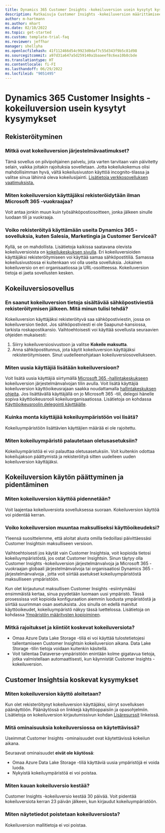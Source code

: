 ```yaml
---
title: Dynamics 365 Customer Insights -kokeiluversion usein kysytyt kysymykset
description: Ratkaisuja Customer Insights -kokeiluversion määrittämiseen ja hallintaan liittyviin yleisiin kysymyksiin. Tietoja ympäristö- ja sovelluskohtaisten ongelmien ratkaisemisesta.
author: m-hartmann
ms.author: mhart
ms.date: 02/10/2022
ms.topic: get-started
ms.custom: template-trial-faq
ms.reviewer: jeffhar
manager: shellyha
ms.openlocfilehash: 41f112466d54c9923d0daf7c55d343f9b5c81d98
ms.sourcegitcommit: a97d31a647a5d259140a1baaeef8c6ea10b8cbde
ms.translationtype: HT
ms.contentlocale: fi-FI
ms.lasthandoff: 06/29/2022
ms.locfileid: "9051495"
---
```

# <a name="dynamics-365-customer-insights-trial-faq"></a>Dynamics 365 Customer Insights -kokeiluversion usein kysytyt kysymykset

## <a name="sign-up"></a>Rekisteröityminen

### <a name="what-are-the-system-requirements-for-the-trial"></a>Mitkä ovat kokeiluversion järjestelmävaatimukset?

Tämä sovellus on pilvipohjainen palvelu, jota varten tarvitaan vain päivitetty selain, vaikka joitakin rajoituksia sovelletaan. Jotta kokeilukokemus olisi mahdollisimman hyvä, vältä kokeilusivuston käyttöä incognito-tilassa ja valitse sinua lähinnä oleva kokeilusijainti. [Lisätietoja verkkosovelluksen vaatimuksista.](/power-platform/admin/web-application-requirements)

### <a name="how-do-i-sign-up-for-the-trial-without-a-microsoft-365-tenant"></a>Miten kokeiluversion käyttäjäksi rekisteröidytään ilman Microsoft 365 -vuokraajaa?

Voit antaa jonkin muun kuin työsähköpostiosoitteen, jonka jälkeen sinulle luodaan tili ja vuokraaja.

### <a name="can-i-sign-up-for-multiple-dynamics-365-apps-such-as-sales-marketing-and-customer-service"></a>Voiko rekisteröityä käyttämään useita Dynamics 365 -sovelluksia, kuten Salesia, Marketingia ja Customer Serviceä?

Kyllä, se on mahdollista. Lisätietoja kaikissa saatavana olevista kokeiluversioista on [kokeilukeskuksen sivulla](https://dynamics.microsoft.com/dynamics-365-free-trial). Eri kokeiluversioiden käyttäjäksi rekisteröitymiseen voi käyttää samaa sähköpostitiliä. Samassa kokeilusivustossa ei kuitenkaan voi olla useita sovelluksia. Jokainen kokeiluversio on eri organisaatiossa ja URL-osoitteessa. Kokeiluversion tietoja ei jaeta sovellusten kesken.

## <a name="trial-app"></a>Kokeiluversiosovellus

### <a name="i-didnt-receive-the-trial-details-email-after-signing-up-what-should-i-do"></a>En saanut kokeiluversion tietoja sisältävää sähköpostiviestiä rekisteröitymisen jälkeen. Mitä minun tulisi tehdä?

Kokeiluversion käyttäjäksi rekisteröityvä saa sähköpostiviestin, jossa on kokeiluversion tiedot. Jos sähköpostiviesti ei ole Saapunut-kansiossa, tarkista roskapostikansio. Vaihtoehtoisesti voi käyttää sovellusta seuraavien ohjeiden mukaisesti:

1. Siirry kokeiluversiosivustoon ja valitse **Kokeile maksutta**.
1. Anna sähköpostitunnus, jota käytit kokeiluversion käyttäjäksi rekisteröitymiseen. Sinut uudelleenohjataan kokeiluversiosovellukseen.

### <a name="how-do-i-add-more-users-to-a-trial"></a>Miten uusia käyttäjiä lisätään kokeiluversioon?

Voit lisätä uusia käyttäjiä siirtymällä [Microsoft 365 -hallintakeskukseen](https://admin.microsoft.com) kokeiluversion järjestelmänvalvojan tilin avulla. Voit lisätä käyttäjiä kokeiluversion käyttöoikeusrajaan saakka noudattamalla [hallintakeskuksen ohjeita](/microsoft-365/admin/add-users/add-users). Jos lisättävällä käyttäjällä on jo Microsoft 365 -tili, delegoi hänelle sopiva käyttöoikeusrooli kokeiluorganisaatiossa. Lisätietoja on kohdassa [Käyttöoikeusroolin delegointi käyttäjälle](/power-platform/admin/create-users-assign-online-security-roles#assign-a-security-role-to-a-user).

### <a name="how-many-users-can-i-add-to-my-trial-environment"></a>Kuinka monta käyttäjää kokeiluympäristöön voi lisätä?

Kokeiluympäristöön lisättävien käyttäjien määrää ei ole rajoitettu.

### <a name="how-do-i-reset-the-trial-environment"></a>Miten kokeiluympäristö palautetaan oletusasetuksiin?

Kokeiluympäristöä ei voi palauttaa oletusasetuksiin. Voit kuitenkin odottaa kokeilujakson päättymistä ja rekisteröityä sitten uudelleen uuden kokeiluversion käyttäjäksi.

## <a name="trial-expiration-and-extension"></a>Kokeiluversion käytön päättyminen ja pidentäminen

### <a name="how-do-i-extend-the-trial"></a>Miten kokeiluversion käyttöä pidennetään?

Voit laajentaa kokeiluversiota sovelluksessa suoraan. Kokeiluversion käyttöä voi pidentää kerran.

### <a name="can-i-convert-the-trial-to-a-paid-license"></a>Voiko kokeiluversion muuntaa maksulliseksi käyttöoikeudeksi?

Yleensä suosittelemme, että aloitat alusta omilla tiedoillasi päivittäessäsi Customer Insightsin maksulliseen versioon. 

Vaihtoehtoisesti jos käytät vain Customer Insightsia, voit kopioida tietosi kokeiluympäristöstä, jos ostat Customer Insightsin. Sinun täytyy olla Customer Insights -kokeiluversion järjestelmänvalvoja ja Microsoft 365 -vuokraajan globaali järjestelmänvalvoja tai organisaatiosi Dynamics 365 -järjestelmänvalvoja , jotta voit siirtää asetukset kokeiluympäristöstä maksulliseen ympäristöön.

Kun olet kirjautunut maksullisen Customer Insights -esiintymääsi ensimmäistä kertaa, sinua pyydetään luomaan uusi ympäristö. Tässä prosessissa voit kopioida konfiguraation aiemmin luodusta ympäristöstä ja siirtää suurimman osan asetuksista. Jos sinulla on edellä mainitut käyttöoikeudet, kokeiluympäristö näkyy tässä luettelossa. Lisätietoja on kohdassa [Ympäristön määritysten kopioiminen](create-environment.md#copy-the-environment-configuration).

### <a name="what-are-the-trial-limits-and-quotas"></a>Mitkä rajoitukset ja kiintiöt koskevat kokeiluversiota?

- Omaa Azure Data Lake Storage -tiliä ei voi käyttää tulostetietojesi tallentamiseen Customer Insightsin kokeiluversion aikana. Data Lake Storage -tilin tietoja voidaan kuitenkin käsitellä.
- Voit tallentaa Dataverse-ympäristöön enintään kolme gigatavua tietoja, jotka valmistellaan automaattisesti, kun käynnistät Customer Insights -kokeiluversion.

## <a name="customer-insights-specific-questions"></a>Customer Insightsia koskevat kysymykset

### <a name="how-do-i-start-using-the-trial"></a>Miten kokeiluversion käyttö aloitetaan?

Kun olet rekisteröitynyt kokeiluversion käyttäjäksi, siirryt sovelluksen päänäyttöön. Päänäytössä on linkkejä käyttöoppaisiin ja opasohjelmiin. Lisätietoja on kokeiluversion kirjautumissivun kohdan [Lisäresurssit](trial-signup.md#additional-resources) linkeissä.

### <a name="what-features-are-available-in-the-trial"></a>Mitä ominaisuuksia kokeiluversiossa on käytettävissä?

Useimmat Customer Insights -ominaisuudet ovat käytettävissä kokeilun aikana.

Seuraavat ominaisuudet **eivät ole käytössä**:

- Omaa Azure Data Lake Storage -tiliä käyttäviä uusia ympäristöjä ei voida luoda.
- Nykyistä kokeiluympäristöä ei voi poistaa.

### <a name="how-long-does-the-trial-last"></a>Miten kauan kokeiluversio kestää?

Customer Insights -kokeiluversio kestää 30 päivää. Voit pidentää kokeiluversiota kerran 23 päivän jälkeen, kun kirjaudut kokeiluympäristöön.

### <a name="how-do-i-remove-sample-data-from-the-trial"></a>Miten näytetiedot poistetaan kokeiluversiosta?

Kokeiluversion mallitietoja ei voi poistaa.
